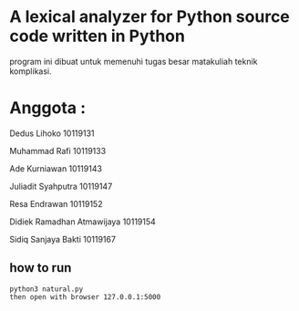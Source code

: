 # A lexical analyzer for Python source code written in Python

program ini dibuat untuk memenuhi tugas besar matakuliah teknik komplikasi.

# Anggota :

Dedus Lihoko 10119131

Muhammad Rafi 10119133

Ade Kurniawan 10119143

Juliadit Syahputra 10119147

Resa Endrawan 10119152

Didiek Ramadhan Atmawijaya 10119154

Sidiq Sanjaya Bakti 10119167

## how to run

```
python3 natural.py
then open with browser 127.0.0.1:5000
```
